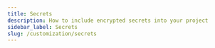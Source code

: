 ```yaml
---
title: Secrets
description: How to include encrypted secrets into your project
sidebar_label: Secrets
slug: /customization/secrets
---
```

